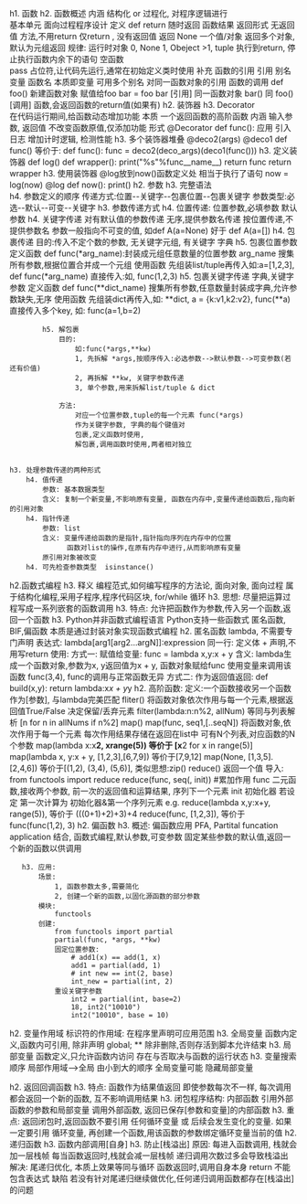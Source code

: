 h1. 函数
h2. 函数概述
    内涵
        结构化 or 过程化, 对程序逻辑进行  
        基本单元  面向过程程序设计 
    定义
        def
        return
            随时返回 函数结果
            返回形式
                无返回值
                   方法,不用return
                   仅return , 没有返回值
                返回 None
	            一个值/对象
	                返回多个对象,默认为元组返回
	            规律:
	                运行时对象
	                0, None
	                1, Obeject
	                >1, tuple
	        执行到return, 停止执行函数内余下的语句
	    空函数  
	       pass  占位符,让代码先运行,通常在初始定义类时使用
	补充
	    函数的引用
	        引用
	        别名变量
	            函数名    本质即变量
	            可用多个别名    对同一函数对象的引用
	    函数的调用
	    def foo()
	        新建函数对象
	        赋值给foo
	    bar = foo bar [引用] 同一函数对象
	    bar() 同 foo() [调用] 函数,会返回函数的return值(如果有)
h2. 装饰器
    h3. Decorator  
       在代码运行期间,给函数动态增加功能
       本质 一个返回函数的高阶函数
       内涵 
           输入参数, 返回值
           不改变函数原值,仅添加功能
       形式
          @Decorator
          def func():
       应用
          引入日志
          增加计时逻辑, 检测性能
    h3. 多个装饰器堆叠
        @deco2(args)
        @deco1
        def func()
        等价于:
            def func():
                func = deco2(deco_args)(deco1(func()))
    h3. 定义装饰器
        def log()
           def wrapper():
               print("%s"%func__name__)
               return func
           return wrapper
    h3. 使用装饰器
        @log放到now()函数定义处
        相当于执行了语句 now = log(now)
        @log
        def now():
           print()
h2. 参数
    h3. 完整语法  
        h4. 参数定义的顺序
            传递方式:位置--关键字--包裹位置--包裹关键字
            参数类型:必选--默认--可变--关键字
    h3. 参数传递方式
        h4. 位置传递:
            位置参数,必填参数
            默认参数
        h4. 关键字传递
            对有默认值的参数传递
            无序,提供参数名传递
            按位置传递,不提供参数名
            参数一般指向不可变的值, 如def A(a=None) 好于 def A(a=[])
        h4. 包裹传递
            目的:传入不定个数的参数, 无关键字元组, 有关键字 字典
            h5. 包裹位置参数
                定义函数
                    def func(*arg_name):封装成元组任意数量的位置参数
                    arg_name 搜集所有参数,根据位置合并成一个元组
                使用函数
                    先组装list/tuple再传入如:a=[1,2,3], def func(*arg_name)
                    直接传入:如, func(1,2,3)
            h5. 包裹关键字传递
                字典,关键字参数
                定义函数
                    def func(**dict_name)
                    搜集所有参数,任意数量封装成字典,允许参数缺失,无序
                使用函数
                    先组装dict再传入,如: **dict, a = {k:v1,k2:v2}, func(**a)
                    直接传入多个key, 如: func(a=1,b=2)

 
            h5. 解包裹
                目的:
                    如:func(*args,**kw)
                    1, 先拆解 *args,按顺序传入:必选参数-->默认参数-->可变参数(若还有价值)
                    2, 再拆解 **kw, 关键字参数传递
                    3, 单个参数,用来拆解list/tuple & dict

                方法:
                    对应一个位置参数,tuple的每一个元素 func(*args)
                    作为关键字参数, 字典的每个键值对
                    包裹,定义函数时使用,
                    解包裹,调用函数时使用,两者相对独立


    h3. 处理参数传递的两种形式
        h4. 值传递
            参数: 基本数据类型
            含义: 复制一个新变量,不影响原有变量, 函数在内存中,变量传递给函数后,指向新的引用对象
        h4. 指针传递
            参数: list
            含义: 变量传递给函数的是指针,指针指向序列在内存中的位置
                  函数对list的操作,在原有内存中进行,从而影响原有变量
            原引用对象被改变
        h4. 可先检查参数类型  isinstance()
h2.函数式编程
    h3. 释义
        编程范式,如何编写程序的方法论, 面向对象, 面向过程
        属于结构化编程,采用子程序,程序代码区块, for/while 循环
    h3. 思想:
        尽量把运算过程写成一系列嵌套的函数调用
    h3. 特点:
        允许把函数作为参数,传入另一个函数,返回一个函数
    h3. Python并非函数式编程语言
        Python支持一些函数式
            匿名函数, BIF,偏函数
        本质是通过封装对象实现函数式编程
h2. 匿名函数 lambda, 不需要专门声明
    表达式: lambda[arg1[arg2...argN]]:expression
    同一行:
        定义体 + 声明,不用写return
    使用:
        方式一: 
           赋值给变量: func = lambda x,y:x + y
               含义: lambda生成一个函数对象,参数为x, y返回值为x + y, 函数对象赋给func
           使用变量来调用该函数 func(3,4),  func的调用与正常函数无异
        方式二:
           作为返回值返回:
               def build(x,y):
                   return lambda:x*x + y*y
h2. 高阶函数:
    定义:一个函数接收另一个函数作为[参数], 与lambda完美匹配
    fliter()
        将函数对象依次作用与每一个元素,根据返回值True/False 决定保留/丢弃元素
        filter(lambda:n:n%2, allNum)
        等同与列表解析 [n for n in allNums if n%2]
    map()
        map(func, seq1,[..seqN])
            将函数对象,依次作用于每一个元素
            每次作用结果存储在返回在list中
            可有N个列表,对应函数的N个参数
        map(lambda x:x**2, xrange(5)) 等价于 [x**2 for x in range(5)]
        map(lambda x, y:x + y, [1,2,3],[6,7,9])  等价于[7,9,12]
        map(None, [1,3,5].[2,4,6])  等价于[(1,2), (3,4), (5,6)], 类似思想:zip()
    reduce() 返回一个值
        导入: from functools import reduce
        reduce(func, seq(, init)) #累加作用
            func 二元函数,接收两个参数, 前一次的返回值和运算结果,
                序列下一个元素
            init 初始化器
                若设定 第一次计算为 初始化器&第一个序列元素
        e.g.  reduce(lambda x,y:x+y, range(5)), 等价于 (((0+1)+2)+3)+4
            reduce(func, [1,2,3]), 等价于 func(func(1,2), 3)
h2. 偏函数
       h3. 概述:
           偏函数应用 PFA, Partital funcation application
           结合, 函数式编程,默认参数,可变参数
           固定某些参数的默认值,返回一个新的函数以供调用

       h3. 应用:
           场景: 
               1, 函数参数太多,需要简化
               2, 创建一个新的函数,以固化源函数的部分参数
           模块:
               functools
           创建:
               from functools import partial
               partial(func, *args, **kw)
               固定位置参数:
                   # add1(x) == add(1, x)
                   add1 = partial(add, 1)
                   # int new == int(2, base)
                   int_new = partial(int, 2)
               重设关键字参数
                   int2 = partial(int, base=2)
                   18, int2("10010")
                   int2("10010", base = 10)
h2. 变量作用域
        标识符的作用域: 在程序里声明可应用范围
    h3. 全局变量
        函数内定义,函数内可引用, 除非声明 global; 
        ** 除非删除,否则存活到脚本允许结束
    h3. 局部变量
        函数定义,只允许函数内访问
        存在与否取决与函数的运行状态
    h3. 变量搜索顺序
        局部作用域-->全局  由小到大的顺序
        全局变量可能 隐藏局部变量

h2. 返回回调函数
    h3. 特点:
        函数作为结果值返回
        即使参数每次不一样, 每次调用都会返回一个新的函数, 互不影响调用结果
    h3. 闭包程序结构:
        内部函数 引用外部函数的参数和局部变量
        调用外部函数, 返回已保存[参数和变量]的内部函数
    h3. 重点:
        返回闭包时,返回函数不要引用 任何循环变量 或 后续会发生变化的变量.
        如果一定要引用 循环变量, 再创建一个函数,用该函数的参数绑定循环变量当前的值
h2. 递归函数
    h3. 函数内部调用[自身]
    h3. 防止[栈溢出]
        原因: 每进入函数调用, 栈就会加一层栈帧
             每当函数返回时,栈就会减一层栈帧
             递归调用次数过多会导致栈溢出
        解决:
            尾递归优化, 本质上效果等同与循环
            函数返回时,调用自身本身
            return 不能包含表达式
            缺陷
                若没有针对尾递归继续做优化,任何递归调用函数都存在[栈溢出]的问题 






